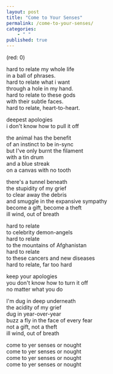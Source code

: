 ```yaml
---
layout: post
title: "Come to Your Senses"
permalink: /come-to-your-senses/
categories: 
    - " "
published: true
---
```


(red: 0)

hard to relate my whole life  
in a ball of phrases.  
hard to relate what i want   
through a hole in my hand.  
hard to relate to these gods   
with their subtle faces.  
hard to relate, heart-to-heart.  
  
deepest apologies  
i don't know how to pull it off  

the animal has the benefit  
of an instinct to be in-sync  
but I've only burnt the filament  
with a tin drum   
and a blue streak  
on a canvas with no tooth  
  
there's a tunnel beneath  
the stupidity of my grief  
to clear away the debris  
and smuggle in the expansive sympathy  
become a gift, become a theft  
ill wind, out of breath  
  
hard to relate   
to celebrity demon-angels  
hard to relate   
to the mountains of Afghanistan   
hard to relate  
to these cancers and new diseases    
hard to relate, far too hard  
  
keep your apologies  
you don't know how to turn it off  
no matter what you do  
  
I'm dug in deep underneath  
the acidity of my grief  
dug in year-over-year  
buzz a fly in the face of every fear   
not a gift, not a theft  
ill wind, out of breath   
  
come to yer senses or nought  
come to yer senses or nought  
come to yer senses or nought  
come to yer senses or nought  

